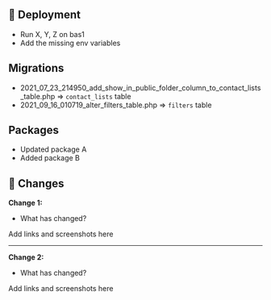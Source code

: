 ## :rocket: Deployment
- Run X, Y, Z on bas1
- Add the missing env variables

## Migrations
- 2021_07_23_214950_add_show_in_public_folder_column_to_contact_lists_table.php => `contact_lists` table
- 2021_09_16_010719_alter_filters_table.php => `filters` table

## Packages
- Updated package A
- Added package B

## :memo:  Changes
**Change 1:**
- What has changed?

Add links and screenshots here

<hr>

**Change 2:**
- What has changed?

Add links and screenshots here
